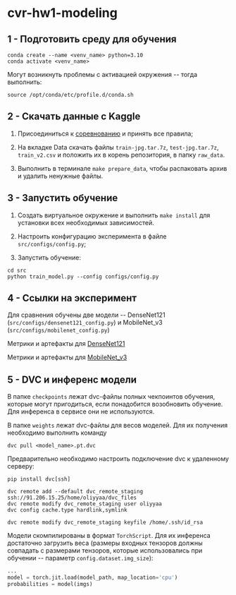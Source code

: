 # cvr-hw1-modeling 


## 1 - Подготовить среду для обучения

```shell
conda create --name <venv_name> python=3.10
conda activate <venv_name>
```

Могут возникнуть проблемы с активацией окружения -- тогда выполнить:

```shell
source /opt/conda/etc/profile.d/conda.sh
```

## 2 - Скачать данные с Kaggle

1. Присоединиться к [соревнованию](https://www.kaggle.com/competitions/planet-understanding-the-amazon-from-space/overview) 
и принять все правила;


2. На вкладке Data скачать файлы `train-jpg.tar.7z`, `test-jpg.tar.7z`, `train_v2.csv` и положить их в корень репозитория,
в папку `raw_data`.


4. Выполнить в терминале `make prepare_data`, чтобы распаковать архив и удалить ненужные файлы.


## 3 - Запустить обучение

1. Создать виртуальное окружение и выполнить `make install` для установки всех необходимых зависимостей.


2. Настроить конфигурацию эксперимента в файле `src/configs/config.py`;


3. Запустить обучение:

```shell
cd src
python train_model.py --config configs/config.py
```



## 4 - Ссылки на эксперимент

Для сравнения обучены две модели -- DenseNet121 (`src/configs/densenet121_config.py`) и 
MobileNet_v3 (`src/configs/mobilenet_config.py`)

Метрики и артефакты для [DenseNet121](https://app.clear.ml/projects/be78acda989c46ea965eab2c46b0e170/experiments/58a688c06e414d479c3efacc592cff31/output/execution)

Метрики и артефакты для [MobileNet_v3](https://app.clear.ml/projects/be78acda989c46ea965eab2c46b0e170/experiments/e60ede3ea8c441aaa6dd84902a96fd1f/output/execution)



## 5 - DVC и инференс модели

В папке `checkpoints` лежат dvc-файлы полных чекпоинтов обучения, которые могут пригодиться, если понадобится
возобновить обучение. Для инференса в сервисе они не используются.

В папке `weights` лежат dvc-файлы для весов моделей. Для их получения необходимо выполнить команду

```shell
dvc pull <model_name>.pt.dvc
```

Предварительно необходимо настроить подключение dvc к удаленному серверу:

```shell
pip install dvc[ssh]

dvc remote add --default dvc_remote_staging ssh://91.206.15.25/home/oliyyaa/dvc_files
dvc remote modify dvc_remote_staging user oliyyaa
dvc config cache.type hardlink,symlink

dvc remote modify dvc_remote_staging keyfile /home/.ssh/id_rsa
```

Модели скомпилированы в формат `TorchScript`. Для их инференса достаточно загрузить веса (размеры входных тензоров должны
совпадать с размерами тензоров, которые использовались при обучении -- параметр `config.dataset.img_size`):

```python
...
model = torch.jit.load(model_path, map_location='cpu')
probabilities = model(imgs)
```

